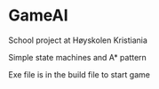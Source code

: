 # GameAI

School project at Høyskolen Kristiania

Simple state machines and A* pattern

Exe file is in the build file to start game
